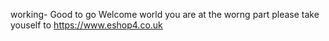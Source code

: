  working-
Good to go
Welcome world you are at the worng part please take youself to https://www.eshop4.co.uk
